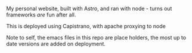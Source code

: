 My personal website, built with Astro, and ran with node - turns out frameworks *are* fun after all.

This is deployed using Capistrano, with apache proxying to node


Note to self, the emacs files in this repo are place holders, the most up to date versions are added on deployment.


